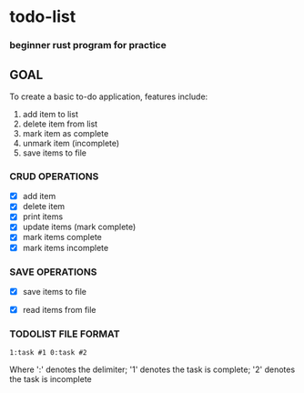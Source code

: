 # todo-list
### beginner rust program for practice

## GOAL
To create a basic to-do application, features include:
  1. add item to list
  2. delete item from list
  3. mark item as complete
  4. unmark item (incomplete)
  5. save items to file

### CRUD OPERATIONS
* [x]  add item
* [x]  delete item
* [x]  print items
* [x]  update items (mark complete)
  * [x] mark items complete
  * [x] mark items incomplete

### SAVE OPERATIONS
* [x] save items to file
* [x] read items from file


### TODOLIST FILE FORMAT
`1:task #1
 0:task #2`

 Where ':' denotes the delimiter; '1' denotes the task is complete; '2' denotes the task is incomplete
